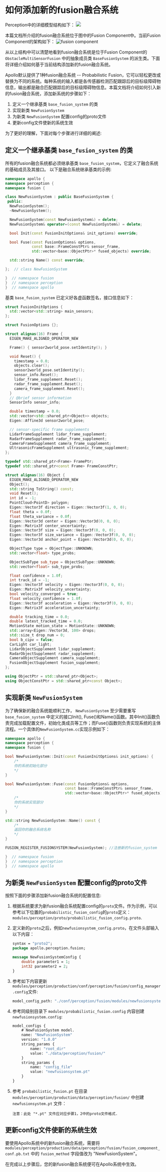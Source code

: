 # 如何添加新的fusion融合系统

Perception中的详细模型结构如下：
![](images/Fusion_overview.png)

本篇文档所介绍的fusion融合系统位于图中的Fusion Component中。当前Fusion Component的架构如下：
![fusion component](images/fusion.png)

从以上结构中可以清楚地看到fusion融合系统是位于Fusion Component的 `ObstacleMultiSensorFusion` 中的抽象成员类 `BaseFusionSystem` 的派生类。下面将详细介绍如何基于当前结构添加新的fusion融合系统。

Apollo默认提供了1种fusion融合系统 -- Probabilistic Fusion，它可以轻松更改或替换为不同的系统。每种系统的输入都是各传感器检测匹配跟踪后的目标级障碍物信息，输出都是融合匹配跟踪后的目标级障碍物信息。本篇文档将介绍如何引入新的fusion融合系统，添加新系统的步骤如下：

1. 定义一个继承基类 `base_fusion_system` 的类
2. 实现新类 `NewFusionSystem`
3. 为新类 `NewFusionSystem` 配置config的proto文件
4. 更新config文件使新的系统生效

为了更好的理解，下面对每个步骤进行详细的阐述:

## 定义一个继承基类 `base_fusion_system` 的类

所有的fusion融合系统都必须继承基类 `base_fusion_system`，它定义了融合系统的基础成员及其接口。 以下是融合系统继承基类的示例:

```c++
namespace apollo {
namespace perception {
namespace fusion {

class NewFusionSystem : public BaseFusionSystem {
 public:
  NewFusionSystem();
  ~NewFusionSystem();

  NewFusionSystem(const NewFusionSystem&) = delete;
  NewFusionSystem& operator=(const NewFusionSystem&) = delete;

  bool Init(const FusionInitOptions& init_options) override;

  bool Fuse(const FusionOptions& options,
            const base::FrameConstPtr& sensor_frame,
            std::vector<base::ObjectPtr>* fused_objects) override;

  std::string Name() const override;

};  // class NewFusionSystem

}  // namespace fusion
}  // namespace perception
}  // namespace apollo
```

基类 `base_fusion_system` 已定义好各虚函数签名，接口信息如下：

```c++
struct FusionInitOptions {
  std::vector<std::string> main_sensors;
};

struct FusionOptions {};

struct alignas(16) Frame {
  EIGEN_MAKE_ALIGNED_OPERATOR_NEW

  Frame() { sensor2world_pose.setIdentity(); }

  void Reset() {
    timestamp = 0.0;
    objects.clear();
    sensor2world_pose.setIdentity();
    sensor_info.Reset();
    lidar_frame_supplement.Reset();
    radar_frame_supplement.Reset();
    camera_frame_supplement.Reset();
  }
  // @brief sensor information
  SensorInfo sensor_info;

  double timestamp = 0.0;
  std::vector<std::shared_ptr<Object>> objects;
  Eigen::Affine3d sensor2world_pose;

  // sensor-specific frame supplements
  LidarFrameSupplement lidar_frame_supplement;
  RadarFrameSupplement radar_frame_supplement;
  CameraFrameSupplement camera_frame_supplement;
  UltrasonicFrameSupplement ultrasonic_frame_supplement;
};

typedef std::shared_ptr<Frame> FramePtr;
typedef std::shared_ptr<const Frame> FrameConstPtr;

struct alignas(16) Object {
  EIGEN_MAKE_ALIGNED_OPERATOR_NEW
  Object();
  std::string ToString() const;
  void Reset();
  int id = -1;
  PointCloud<PointD> polygon;
  Eigen::Vector3f direction = Eigen::Vector3f(1, 0, 0);
  float theta = 0.0f;
  float theta_variance = 0.0f;
  Eigen::Vector3d center = Eigen::Vector3d(0, 0, 0);
  Eigen::Matrix3f center_uncertainty;
  Eigen::Vector3f size = Eigen::Vector3f(0, 0, 0);
  Eigen::Vector3f size_variance = Eigen::Vector3f(0, 0, 0);
  Eigen::Vector3d anchor_point = Eigen::Vector3d(0, 0, 0);

  ObjectType type = ObjectType::UNKNOWN;
  std::vector<float> type_probs;

  ObjectSubType sub_type = ObjectSubType::UNKNOWN;
  std::vector<float> sub_type_probs;

  float confidence = 1.0f;
  int track_id = -1;
  Eigen::Vector3f velocity = Eigen::Vector3f(0, 0, 0);
  Eigen::Matrix3f velocity_uncertainty;
  bool velocity_converged = true;
  float velocity_confidence = 1.0f;
  Eigen::Vector3f acceleration = Eigen::Vector3f(0, 0, 0);
  Eigen::Matrix3f acceleration_uncertainty;

  double tracking_time = 0.0;
  double latest_tracked_time = 0.0;
  MotionState motion_state = MotionState::UNKNOWN;
  std::array<Eigen::Vector3d, 100> drops;
  std::size_t drop_num = 0;
  bool b_cipv = false;
  CarLight car_light;
  LidarObjectSupplement lidar_supplement;
  RadarObjectSupplement radar_supplement;
  CameraObjectSupplement camera_supplement;
  FusionObjectSupplement fusion_supplement;
};

using ObjectPtr = std::shared_ptr<Object>;
using ObjectConstPtr = std::shared_ptr<const Object>;
```

## 实现新类 `NewFusionSystem`

为了确保新的融合系统能顺利工作， `NewFusionSystem` 至少需要重写 `base_fusion_system` 中定义的接口Init(), Fuse()和Name()函数。其中Init()函数负责完成加载配置文件，初始化类成员等工作；而Fuse()函数则负责实现系统的主体流程。一个具体的`NewFusionSystem.cc`实现示例如下：

```c++
namespace apollo {
namespace perception {
namespace fusion {

bool NewFusionSystem::Init(const FusionInitOptions& init_options) {
    /*
    你的系统初始化部分
    */
}

bool NewFusionSystem::Fuse(const FusionOptions& options,
                           const base::FrameConstPtr& sensor_frame,
                           std::vector<base::ObjectPtr>* fused_objects) {
    /*
    你的系统实现部分
    */
}

std::string NewFusionSystem::Name() const {
    /*
    返回你的融合系统名称
    */
}

FUSION_REGISTER_FUSIONSYSTEM(NewFusionSystem); //注册新的fusion_system

}  // namespace fusion
}  // namespace perception
}  // namespace apollo
```


## 为新类 `NewFusionSystem` 配置config的proto文件

按照下面的步骤添加新fusion融合系统的配置信息:

1. 根据系统要求为新fusion融合系统配置config的`proto`文件。作为示例，可以参考以下位置的`probabilistic_fusion_config`的`proto`定义：`modules/perception/proto/probabilistic_fusion_config.proto`.

2. 定义新的`proto`之后，例如`newfusionsystem_config.proto`，在文件头部输入以下内容：

    ```protobuf
    syntax = "proto2";
    package apollo.perception.fusion;

    message NewFusionSystemConfig {
        double parameter1 = 1;
        int32 parameter2 = 2;
    }
    ```

3. 参考如下内容更新 `modules/perception/production/conf/perception/fusion/config_manager.config`文件:

    ```protobuf
    model_config_path: "./conf/perception/fusion/modules/newfusionsystem.config"
    ```

4. 参考同级别目录下 `modules/probabilistic_fusion.config` 内容创建 `newfusionsystem.config`:

    ```protobuf
    model_configs {
        # NewFusionSystem model.
        name: "NewFusionSystem"
        version: "1.0.0"
        string_params {
            name: "root_dir"
            value: "./data/perception/fusion/"
        }
        string_params {
            name: "config_file"
            value: "newfusionsystem.pt"
        }
    }
    ```

5. 参考 `probabilistic_fusion.pt` 在目录 `modules/perception/production/data/perception/fusion/` 中创建 `newfusionsystem.pt` 文件：

    ```
    注意：此处 "*.pt" 文件应对应步骤1，2中的proto文件格式.
    ```

## 更新config文件使新的系统生效

要使用Apollo系统中的新fusion融合系统，需要将 `modules/perception/production/data/perception/fusion/fusion_component_conf.pb.txt` 中的 `fusion_method` 字段值改为 "NewFusionSystem"。

在完成以上步骤后，您的新fusion融合系统便可在Apollo系统中生效。
